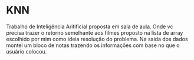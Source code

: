 # KNN
Trabalho de Inteligência Aritificial proposta em sala de aula. Onde vc precisa trazer o retorno semelhante aos filmes proposto na lista de array escolhido por mim como ideia resolução do problema.
Na saida dos dados montei um bloco de notas trazendo os informações com  base no que o usuário colocou. 
